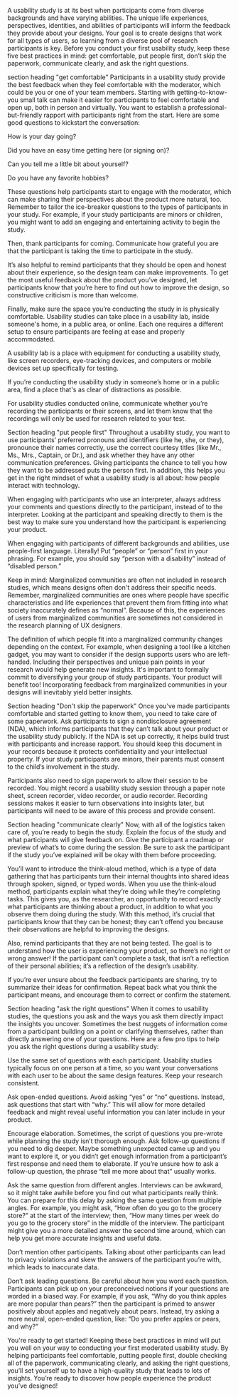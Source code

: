 A usability study is at its best when participants come from diverse backgrounds and have varying abilities. The unique life experiences, perspectives, identities, and abilities of participants will inform the feedback they provide about your designs. Your goal is to create designs that work for all types of users, so learning from a diverse pool of research participants is key. Before you conduct your first usability study, keep these five best practices in mind: get comfortable, put people first, don’t skip the paperwork, communicate clearly, and ask the right questions. 

section heading "get comfortable"
Participants in a usability study provide the best feedback when they feel comfortable with the moderator, which could be you or one of your team members. Starting with getting-to-know-you small talk can make it easier for participants to feel comfortable and open up, both in person and virtually. You want to establish a professional-but-friendly rapport with participants right from the start. Here are some good questions to kickstart the conversation:

How is your day going?

Did you have an easy time getting here (or signing on)?

Can you tell me a little bit about yourself? 

Do you have any favorite hobbies?

These questions help participants start to engage with the moderator, which can make sharing their perspectives about the product more natural, too. Remember to tailor the ice-breaker questions to the types of participants in your study. For example, if your study participants are minors or children, you might want to add an engaging and entertaining activity to begin the study.

Then, thank participants for coming. Communicate how grateful you are that the participant is taking the time to participate in the study.  

It’s also helpful to remind participants that they should be open and honest about their experience, so the design team can make improvements. To get the most useful feedback about the product you’ve designed, let participants know that you’re here to find out how to improve the design, so constructive criticism is more than welcome.

Finally, make sure the space you’re conducting the study in is physically comfortable. Usability studies can take place in a usability lab, inside someone's home, in a public area, or online. Each one requires a different setup to ensure participants are feeling at ease and properly accommodated. 

A usability lab is a place with equipment for conducting a usability study, like screen recorders, eye-tracking devices, and computers or mobile devices set up specifically for testing. 

If you’re conducting the usability study in someone’s home or in a public area, find a place that's as clear of distractions as possible. 

For usability studies conducted online, communicate whether you’re recording the participants or their screens, and let them know that the recordings will only be used for research related to your test.

Section heading "put people first"
Throughout a usability study, you want to use participants’ preferred pronouns and identifiers (like he, she, or they), pronounce their names correctly, use the correct courtesy titles (like Mr., Ms., Mrs., Captain, or Dr.), and ask whether they have any other communication preferences. Giving participants the chance to tell you how they want to be addressed puts the person first. In addition, this helps you get in the right mindset of what a usability study is all about: how people interact with technology. 

When engaging with participants who use an interpreter, always address your comments and questions directly to the participant, instead of to the interpreter. Looking at the participant and speaking directly to them is the best way to make sure you understand how the participant is experiencing your product. 

When engaging with participants of different backgrounds and abilities, use people-first language. Literally! Put “people” or “person” first in your phrasing. For example, you should say “person with a disability” instead of “disabled person.”

Keep in mind: Marginalized communities are often not included in research studies, which means designs often don't address their specific needs. Remember, marginalized communities are ones where people have specific characteristics and life experiences that prevent them from fitting into what society inaccurately defines as “normal”. Because of this, the experiences of users from marginalized communities are sometimes not considered in the research planning of UX designers.

The definition of which people fit into a marginalized community changes depending on the context. For example, when designing a tool like a kitchen gadget, you may want to consider if the design supports users who are left-handed. Including their perspectives and unique pain points in your research would help generate new insights. It's important to formally commit to diversifying your group of study participants. Your product will benefit too! Incorporating feedback from marginalized communities in your designs will inevitably yield better insights. 

Section heading "Don't skip the paperwork"
Once you’ve made participants comfortable and started getting to know them, you need to take care of some paperwork. Ask participants to sign a nondisclosure agreement (NDA), which informs participants that they can’t talk about your product or the usability study publicly. If the NDA is set up correctly, it helps build trust with participants and increase rapport. You should keep this document in your records because it protects confidentiality and your intellectual property. If your study participants are minors, their parents must consent to the child’s involvement in the study. 

Participants also need to sign paperwork to allow their session to be recorded. You might record a usability study session through a paper note sheet, screen recorder, video recorder, or audio recorder. Recording sessions makes it easier to turn observations into insights later, but participants will need to be aware of this process and provide consent.

Section heading "communicate clearly"
Now, with all of the logistics taken care of, you’re ready to begin the study. Explain the focus of the study and what participants will give feedback on. Give the participant a roadmap or preview of what’s to come during the session. Be sure to ask the participant if the study you’ve explained will be okay with them before proceeding. 

You’ll want to introduce the think-aloud method, which is a type of data gathering that has participants turn their internal thoughts into shared ideas through spoken, signed, or typed words. When you use the think-aloud method, participants explain what they’re doing while they’re completing tasks. This gives you, as the researcher, an opportunity to record exactly what participants are thinking about a product, in addition to what you observe them doing during the study. With this method, it’s crucial that participants know that they can be honest; they can’t offend you because their observations are helpful to improving the designs. 

Also, remind participants that they are not being tested. The goal is to understand how the user is experiencing your product, so there’s no right or wrong answer! If the participant can’t complete a task, that isn’t a reflection of their personal abilities; it’s a reflection of the design’s usability.

If you’re ever unsure about the feedback participants are sharing, try to summarize their ideas for confirmation. Repeat back what you think the participant means, and encourage them to correct or confirm the statement.

Section heading "ask the right questions"
When it comes to usability studies, the questions you ask and the ways you ask them directly impact the insights you uncover. Sometimes the best nuggets of information come from a participant building on a point or clarifying themselves, rather than directly answering one of your questions. Here are a few pro tips to help you ask the right questions during a usability study:

Use the same set of questions with each participant. Usability studies typically focus on one person at a time, so you want your conversations with each user to be about the same design features. Keep your research consistent.

Ask open-ended questions. Avoid asking “yes” or “no” questions. Instead, ask questions that start with “why.” This will allow for more detailed feedback and might reveal useful information you can later include in your product.

Encourage elaboration. Sometimes, the script of questions you pre-wrote while planning the study isn’t thorough enough. Ask follow-up questions if you need to dig deeper. Maybe something unexpected came up and you want to explore it, or you didn’t get enough information from a participant’s first response and need them to elaborate. If you’re unsure how to ask a follow-up question, the phrase “tell me more about that” usually works. 

Ask the same question from different angles. Interviews can be awkward, so it might take awhile before you find out what participants really think. You can prepare for this delay by asking the same question from multiple angles. For example, you might ask, “How often do you go to the grocery store?” at the start of the interview; then, “How many times per week do you go to the grocery store” in the middle of the interview. The participant might give you a more detailed answer the second time around, which can help you get more accurate insights and useful data.

Don’t mention other participants. Talking about other participants can lead to privacy violations and skew the answers of the participant you’re with, which leads to inaccurate data.

Don’t ask leading questions. Be careful about how you word each question. Participants can pick up on your preconceived notions if your questions are worded in a biased way. For example, if you ask, “Why do you think apples are more popular than pears?” then the participant is primed to answer positively about apples and negatively about pears. Instead, try asking a more neutral, open-ended question, like: “Do you prefer apples or pears, and why?” 

You're ready to get started! 
Keeping these best practices in mind will put you well on your way to conducting your first moderated usability study. By helping participants feel comfortable, putting people first, double checking all of the paperwork, communicating clearly, and asking the right questions, you’ll set yourself up to have a high-quality study that leads to lots of insights. You’re ready to discover how people experience the product you’ve designed! 